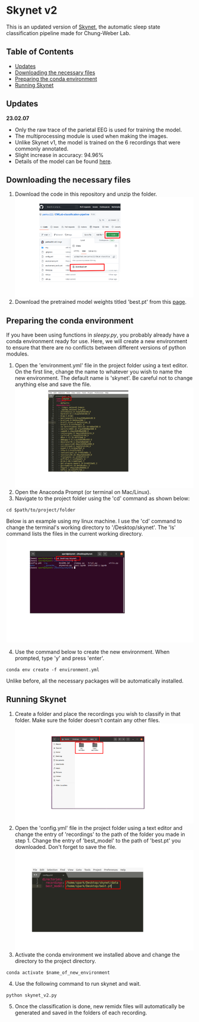 #  Skynet v2
This is an updated version of [Skynet](https://github.com/parksu111/skynet), the automatic sleep state classification pipeline made for Chung-Weber Lab.

## Table of Contents
- [Updates](#updates)
- [Downloading the necessary files](#downloading-the-necessary-files)
- [Preparing the conda environment](#preparing-the-conda-environment)
- [Running Skynet](#running-skynet)

## Updates
**23.02.07**
* Only the raw trace of the parietal EEG is used for training the model.
* The multiprocessing module is used when making the images.
* Unlike Skynet v1, the model is trained on the 6 recordings that were commonly annotated.
* Slight increase in accuracy: 94.96%
* Details of the model can be found [here](https://github.com/parksu111/sleep-state).

## Downloading the necessary files
1. Download the code in this repository and unzip the folder.
![alt text](https://github.com/parksu111/CWLab-classification-pipeline/blob/main/img/1_download.png)
2. Download the pretrained model weights titled 'best.pt' from this [page](https://drive.google.com/drive/folders/1tMhWEJwJuFSEvhqMSzvXg4wtxlxR00qm?usp=sharing).

## Preparing the conda environment
If you have been using functions in *sleepy.py*, you probably already have a conda environment ready for use.
Here, we will create a new environment to ensure that there are no conflicts between different versions of python modules.

1. Open the 'environment.yml' file in the project folder using a text editor. On the first line, change the name to whatever you wish to name the new environment. The default name is 'skynet'. Be careful not to change anything else and save the file.
![alt text](https://github.com/parksu111/CWLab-classification-pipeline/blob/main/img/2_env.png)
2. Open the Anaconda Prompt (or terminal on Mac/Linux).
3. Navigate to the project folder using the 'cd' command as shown below:
```
cd $path/to/project/folder
```
Below is an example using my linux machine. I use the 'cd' command to change the terminal's working directory to '/Desktop/skynet'. The 'ls' command lists the files in the current working directory.
![alt text](https://github.com/parksu111/CWLab-classification-pipeline/blob/main/img/3_terminal.png)

4. Use the command below to create the new environment. When prompted, type 'y' and press 'enter'.
```
conda env create -f environment.yml
```
Unlike before, all the necessary packages will be automatically installed.


## Running Skynet
1. Create a folder and place the recordings you wish to classify in that folder. Make sure the folder doesn't contain any other files.
![alt text](https://github.com/parksu111/CWLab-classification-pipeline/blob/main/img/5_recs.png)
2. Open the 'config.yml' file in the project folder using a text editor and change the entry of 'recordings' to the path of the folder you made in step 1. Change the entry of 'best_model' to the path of 'best.pt' you downloaded. Don't forget to save the file.
![alt text](https://github.com/parksu111/CWLab-classification-pipeline/blob/main/img/4_terminal.png)
3. Activate the conda environment we installed above and change the directory to the project directory.
```
conda activate $name_of_new_environment
```
4. Use the following command to run skynet and wait.
```
python skynet_v2.py
```
5. Once the classification is done, new remidx files will automatically be generated and saved in the folders of each recording.

